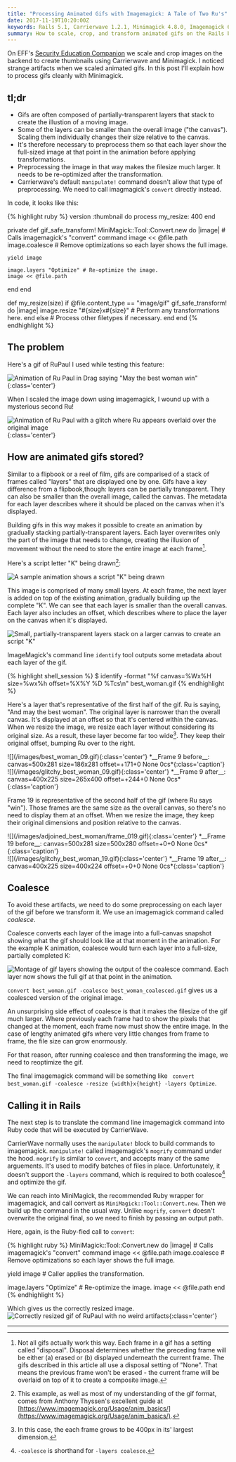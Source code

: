```yaml
---
title: "Processing Animated Gifs with Imagemagick: A Tale of Two Ru's"
date: 2017-11-19T10:20:00Z
keywords: Rails 5.1, Carrierwave 1.2.1, Minimagick 4.8.0, Imagemagick 6.8.9-9
summary: How to scale, crop, and transform animated gifs on the Rails backend without artifacts
---
```


On EFF's [Security Education Companion](https://sec.eff.org) we scale and crop images on the backend to create thumbnails using Carrierwave and Minimagick. I noticed strange artifacts when we scaled animated gifs. In this post I'll explain how to process gifs cleanly with Minimagick. 

## tl;dr

* Gifs are often composed of partially-transparent layers that stack to create the illustion of a moving image.
* Some of the layers can be smaller than the overall image ("the canvas"). Scaling them individually changes their size relative to the canvas.
* It's therefore necessary to preprocess them so that each layer show the full-sized image at that point in the animation before applying transformations.
* Preprocessing the image in that way makes the filesize much larger. It needs to be re-optimized after the transformation.
* Carrierwave's default `manipulate!` command doesn't allow that type of preprocessing. We need to call imagmagick's `convert` directly instead.

In code, it looks like this:

{% highlight ruby %}
version :thumbnail do
  process my_resize: 400
end

private
def gif_safe_transform!
  MiniMagick::Tool::Convert.new do |image| # Calls imagemagick's "convert" command
    image << @file.path
    image.coalesce # Remove optimizations so each layer shows the full image.

    yield image

    image.layers "Optimize" # Re-optimize the image.
    image << @file.path
  end
end

def my_resize(size)
  if @file.content_type == "image/gif"
    gif_safe_transform! do |image|
      image.resize "#{size}x#{size}" # Perform any transformations here.
    end
  else
    # Process other filetypes if necessary.
  end
end
{% endhighlight %}

## The problem

Here's a gif of RuPaul I used while testing this feature:

![Animation of Ru Paul in Drag saying "May the best woman win"](/images/best_woman.gif){:class='center'}

When I scaled the image down using imagemagick, I wound up with a mysterious second Ru!

![Animation of Ru Paul with a glitch where Ru appears overlaid over the original image](/images/glitchy_best_woman.gif){:class='center'}

## How are animated gifs stored?

Similar to a flipbook or a reel of film, gifs are comparised of a stack of frames called "layers" that are displayed one by one. Gifs have a key difference from a flipbook,though: layers can be partially transparent. They can also be smaller than the overall image, called the canvas. The metadata for each layer describes where it should be placed on the canvas when it's displayed.

Building gifs in this way makes it possible to create an animation by gradually stacking partially-transparent layers. Each layer overwrites only the part of the image that needs to change, creating the illusion of movement without the need to store the entire image at each frame[^1].

Here's a script letter "K" being drawn[^2]:

![A sample animation shows a script "K" being drawn](/images/script_k.gif)

This image is comprised of many small layers. At each frame, the next layer is added on top of the existing animation, gradually building up the complete "K".  We can see that each layer is smaller than the overall canvas. Each layer also includes an offset, which describes where to place the layer on the canvas when it's displayed.

![Small, partially-transparent layers stack on a larger canvas to create an script "K"](/images/script_k_frames.gif)

ImageMagick's command line `identify` tool outputs some metadata about each layer of the gif.

{% highlight shell_session %}
$ identify -format "%f canvas=%Wx%H size=%wx%h offset=%X%Y %D %Tcs\n" best_woman.gif
{% endhighlight %}

Here's a layer that's representative of the first half of the gif. Ru is saying, "And may the best woman". The original layer is narrower than the overall canvas. It's displayed at an offset so that it's centered within the canvas. When we resize the image, we resize each layer without considering its original size. As a result, these layer become far too wide[^3]. They keep their original offset, bumping Ru over to the right.

<div class="flex-column-wrapper">
<div class="left-col" markdown="1">
![](/images/best_woman_09.gif){:class='center'}
*__Frame 9 before__: canvas=500x281 size=186x281 offset=+171+0 None 0cs*{:class='caption'}
</div>

<div class="right-col" markdown="1">
![](/images/glitchy_best_woman_09.gif){:class='center'}
*__Frame 9 after__: canvas=400x225 size=265x400 offset=+244+0 None 0cs*{:class='caption'}
</div>
</div>

Frame 19 is representative of the second half of the gif (where Ru says "win"). Those frames are the same size as the overall canvas, so there's no need to display them at an offset. When we resize the image, they keep their original dimensions and position relative to the canvas.

<div class="flex-column-wrapper">
<div class="left-col" markdown="1">
![](/images/adjoined_best_woman/frame_019.gif){:class='center'}
*__Frame 19 before__: canvas=500x281 size=500x280 offset=+0+0 None 0cs*{:class='caption'}
</div>

<div class="right-col" markdown="1">
![](/images/glitchy_best_woman_19.gif){:class='center'}
*__Frame 19 after__: canvas=400x225 size=400x224 offset=+0+0 None 0cs*{:class='caption'}
</div>
</div>

## Coalesce

To avoid these artifacts, we need to do some preprocessing on each layer of the gif before we transform it. We use an imagemagick command called *coalesce*.

Coalesce converts each layer of the image into a full-canvas snapshot showing what the gif should look like at that moment in the animation. For the example K animation, coalesce would turn each layer into a full-size, partially completed K:

![Montage of gif layers showing the output of the coalesce command. Each layer now shows the full gif at that point in the animation.](/images/coalesce_k_montage.gif)

`convert best_woman.gif -coalesce best_woman_coalesced.gif` gives us a coalesced version of the original image.

An unsurprising side effect of coalesce is that it makes the filesize of the gif much larger. Where previously each frame had to show the pixels that changed at the moment, each frame now must show the entire image. In the case of lengthy animated gifs where very little changes from frame to frame, the file size can grow enormously.

For that reason, after running coalesce and then transforming the image, we need to reoptimize the gif.

The final imagemagick command will be something like ` convert best_woman.gif -coalesce -resize {width}x{height} -layers Optimize`.

## Calling it in Rails

The next step is to translate the command line imagemagick command into Ruby code that will be executed by CarrierWave.

CarrierWave normally uses the `manipulate!` block to build commands to imagemagick. `manipulate!` called imagemagick's `mogrify` command under the hood. `mogrify` is similar to `convert`, and accepts many of the same arguements. It's used to modify batches of files in place. Unfortunately, it doesn't support the `-layers` command, which is required to both coalesce[^4] and optimize the gif.

We can reach into MiniMagick, the recommended Ruby wrapper for imagemagick, and call convert as `MiniMagick::Tool::Convert.new`. Then we build up the command in the usual way. Unlike `mogrify`, `convert` doesn't overwrite the original final, so we need to finish by passing an output path.

Here, again, is the Ruby-fied call to `convert`:

{% highlight ruby %}
MiniMagick::Tool::Convert.new do |image| # Calls imagemagick's "convert" command
  image << @file.path
  image.coalesce # Remove optimizations so each layer shows the full image.

  yield image # Caller applies the transformation.

  image.layers "Optimize" # Re-optimize the image.
  image << @file.path
end
{% endhighlight %}

Which gives us the correctly resized image.
![Correctly resized gif of RuPaul with no weird artifacts](/images/scaled_best_woman.gif){:class='center'}

<hr/>

[^1]: Not all gifs actually work this way. Each frame in a gif has a setting called "disposal". Disposal determines whether the preceding frame will be either (a) erased or (b) displayed underneath the current frame. The gifs described in this article all use a disposal setting of "None". That means the previous frame won't be erased - the current frame will be overlaid on top of it to create a composite image.

[^2]: This example, as well as most of my understanding of the gif format, comes from Anthony Thyssen's excellent guide at [https://www.imagemagick.org/Usage/anim_basics/](https://www.imagemagick.org/Usage/anim_basics/).

[^3]: In this case, the each frame grows to be 400px in its' largest dimension.

[^4]: `-coalesce` is shorthand for `-layers coalesce`.

